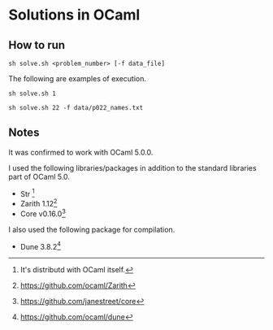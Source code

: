 # Solutions in OCaml

## How to run

```console
sh solve.sh <problem_number> [-f data_file]
```

The following are examples of execution.

```console
sh solve.sh 1
```
```console
sh solve.sh 22 -f data/p022_names.txt
```

## Notes

It was confirmed to work with OCaml 5.0.0.

I used the following libraries/packages in addition to the standard libraries part of OCaml 5.0.

- Str [^1]
- Zarith 1.12[^2]
- Core v0.16.0[^3]

I also used the following package for compilation.

- Dune 3.8.2[^4]

[^1]: It's distributd with OCaml itself.

[^2]: https://github.com/ocaml/Zarith

[^3]: https://github.com/janestreet/core

[^4]: https://github.com/ocaml/dune
